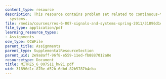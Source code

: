 ```yaml
---
content_type: resource
description: This resource contains problem set related to continuous-time second-order
  systems.
file: /media/courses/res-6-007-signals-and-systems-spring-2011/31896d1c870ed52b6dbd82b5787b4cba_MITRES_6_007S11_hw21.pdf
file_type: application/pdf
learning_resource_types:
- Assignments
ocw_type: OCWFile
parent_title: Assignments
parent_type: SupplementalResourceSection
parent_uid: 2e9a8aff-96f8-e559-11ed-fb8887012a8e
resourcetype: Document
title: MITRES_6_007S11_hw21.pdf
uid: 31896d1c-870e-d52b-6dbd-82b5787b4cba
---
```

